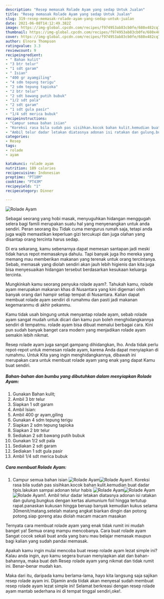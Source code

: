 ```yaml
---
description: "Resep memasak Rolade Ayam yang sedap Untuk Jualan"
title: "Resep memasak Rolade Ayam yang sedap Untuk Jualan"
slug: 319-resep-memasak-rolade-ayam-yang-sedap-untuk-jualan
date: 2021-06-08T14:12:49.382Z
image: https://img-global.cpcdn.com/recipes/f974953ab83cb0fe/680x482cq70/rolade-ayam-foto-resep-utama.jpg
thumbnail: https://img-global.cpcdn.com/recipes/f974953ab83cb0fe/680x482cq70/rolade-ayam-foto-resep-utama.jpg
cover: https://img-global.cpcdn.com/recipes/f974953ab83cb0fe/680x482cq70/rolade-ayam-foto-resep-utama.jpg
author: Elnora Thompson
ratingvalue: 3.3
reviewcount: 9
recipeingredient:
- " Bahan kulit"
- "3 btr telur"
- "1 sdt garam"
- " Isian"
- "400 gr ayamgiling"
- "4 sdm tepung terigu"
- "2 sdm tepung tapioka"
- "2 btr telur"
- "2 sdt bawang putih bubuk"
- "1/2 sdt pala"
- "2 sdt garam"
- "1 sdt gula pasir"
- "1/4 sdt merica bubuk"
recipeinstructions:
- "Campur semua bahan isian"
- "Koreksi rasa bila sudah pas sisihkan.kocok bahan kulit.kemudian buat dadar tipis.lakukan sampai adonan telur habis"
- "Ambil telur dadar letakan diatasnya adonan isi ratakan dan gulung.bungkus dengan kertas alumunium foil hingga tertutup rapat.panaskan kukusan hingga beruap banyak kemudian kukus selama 30menit/matang.setelah matang angkat biarkan dingin dan potong potong.siap goreng atau diolah macam macam masakan"
categories:
- Resep
tags:
- rolade
- ayam

katakunci: rolade ayam 
nutrition: 189 calories
recipecuisine: Indonesian
preptime: "PT18M"
cooktime: "PT43M"
recipeyield: "1"
recipecategory: Dinner

---
```



![Rolade Ayam](https://img-global.cpcdn.com/recipes/f974953ab83cb0fe/680x482cq70/rolade-ayam-foto-resep-utama.jpg)

Sebagai seorang yang hobi masak, menyuguhkan hidangan menggugah selera bagi famili merupakan suatu hal yang menyenangkan untuk anda sendiri. Peran seorang ibu Tidak cuma mengurus rumah saja, tetapi anda juga wajib memastikan keperluan gizi tercukupi dan juga olahan yang disantap orang tercinta harus sedap.

Di era  sekarang, kamu sebenarnya dapat memesan santapan jadi meski tidak harus repot memasaknya dahulu. Tapi banyak juga lho mereka yang memang mau memberikan makanan yang terenak untuk orang tercintanya. Sebab, memasak yang diolah sendiri akan jauh lebih higienis dan kita juga bisa menyesuaikan hidangan tersebut berdasarkan kesukaan keluarga tercinta. 



Mungkinkah kamu seorang penyuka rolade ayam?. Tahukah kamu, rolade ayam merupakan makanan khas di Nusantara yang kini digemari oleh banyak orang dari hampir setiap tempat di Nusantara. Kalian dapat membuat rolade ayam sendiri di rumahmu dan pasti jadi makanan kegemaranmu di akhir pekanmu.

Kamu tidak usah bingung untuk menyantap rolade ayam, sebab rolade ayam sangat mudah untuk dicari dan kamu pun boleh menghidangkannya sendiri di tempatmu. rolade ayam bisa dibuat memalui berbagai cara. Kini pun sudah banyak banget cara modern yang menjadikan rolade ayam semakin lebih nikmat.

Resep rolade ayam juga sangat gampang dihidangkan, lho. Anda tidak perlu repot-repot untuk memesan rolade ayam, karena Anda dapat menyiapkan di rumahmu. Untuk Kita yang ingin menghidangkannya, dibawah ini merupakan cara untuk membuat rolade ayam yang enak yang dapat Kamu buat sendiri.

<!--inarticleads1-->

##### Bahan-bahan dan bumbu yang dibutuhkan dalam menyiapkan Rolade Ayam:

1. Gunakan  Bahan kulit;
1. Ambil 3 btr telur
1. Siapkan 1 sdt garam
1. Ambil  Isian:
1. Ambil 400 gr ayam,giling
1. Gunakan 4 sdm tepung terigu
1. Siapkan 2 sdm tepung tapioka
1. Siapkan 2 btr telur
1. Sediakan 2 sdt bawang putih bubuk
1. Gunakan 1/2 sdt pala
1. Sediakan 2 sdt garam
1. Sediakan 1 sdt gula pasir
1. Ambil 1/4 sdt merica bubuk




<!--inarticleads2-->

##### Cara membuat Rolade Ayam:

1. Campur semua bahan isian
<img src="https://img-global.cpcdn.com/steps/ce6032e9e5427ea6/160x128cq70/rolade-ayam-langkah-memasak-1-foto.jpg" alt="Rolade Ayam"><img src="https://img-global.cpcdn.com/steps/417fe05114a87bb9/160x128cq70/rolade-ayam-langkah-memasak-1-foto.jpg" alt="Rolade Ayam">1. Koreksi rasa bila sudah pas sisihkan.kocok bahan kulit.kemudian buat dadar tipis.lakukan sampai adonan telur habis
<img src="https://img-global.cpcdn.com/steps/b3ae2fd8c6dcd8a2/160x128cq70/rolade-ayam-langkah-memasak-2-foto.jpg" alt="Rolade Ayam"><img src="https://img-global.cpcdn.com/steps/3d26fbc3cd8e9b2a/160x128cq70/rolade-ayam-langkah-memasak-2-foto.jpg" alt="Rolade Ayam"><img src="https://img-global.cpcdn.com/steps/d766acbbde8a2c27/160x128cq70/rolade-ayam-langkah-memasak-2-foto.jpg" alt="Rolade Ayam">1. Ambil telur dadar letakan diatasnya adonan isi ratakan dan gulung.bungkus dengan kertas alumunium foil hingga tertutup rapat.panaskan kukusan hingga beruap banyak kemudian kukus selama 30menit/matang.setelah matang angkat biarkan dingin dan potong potong.siap goreng atau diolah macam macam masakan




Ternyata cara membuat rolade ayam yang enak tidak rumit ini mudah banget ya! Semua orang mampu mencobanya. Cara buat rolade ayam Sangat cocok sekali buat anda yang baru mau belajar memasak maupun bagi kalian yang sudah pandai memasak.

Apakah kamu ingin mulai mencoba buat resep rolade ayam lezat simple ini? Kalau anda ingin, ayo kamu segera buruan menyiapkan alat dan bahan-bahannya, maka buat deh Resep rolade ayam yang nikmat dan tidak rumit ini. Benar-benar mudah kan. 

Maka dari itu, daripada kamu berlama-lama, hayo kita langsung saja sajikan resep rolade ayam ini. Dijamin anda tiidak akan menyesal sudah membuat resep rolade ayam lezat simple ini! Selamat berkreasi dengan resep rolade ayam mantab sederhana ini di tempat tinggal sendiri,oke!.

